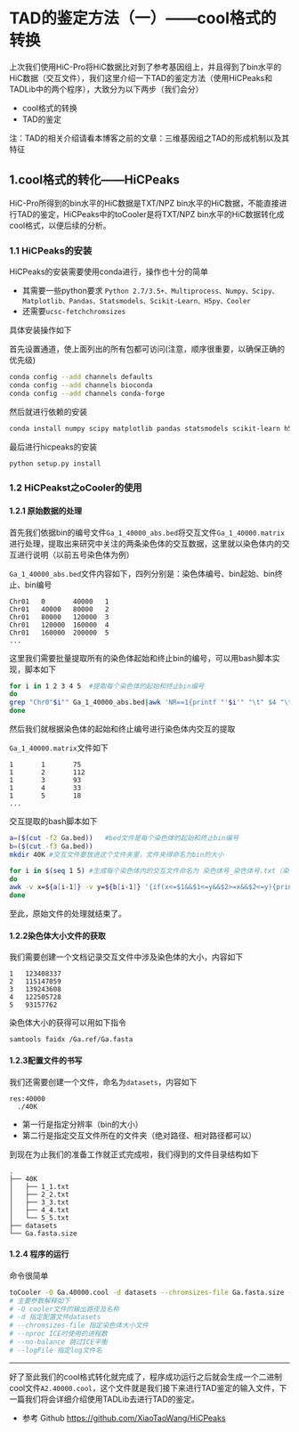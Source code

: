 # TAD的鉴定方法（一）——cool格式的转换

上次我们使用HiC-Pro将HiC数据比对到了参考基因组上，并且得到了bin水平的HiC数据（交互文件），我们这里介绍一下TAD的鉴定方法（使用HiCPeaks和TADLib中的两个程序），大致分为以下两步（我们会分）

+ cool格式的转换
+ TAD的鉴定

注：TAD的相关介绍请看本博客之前的文章：三维基因组之TAD的形成机制以及其特征

<!--more-->

## 1.cool格式的转化——HiCPeaks

HiC-Pro所得到的bin水平的HiC数据是TXT/NPZ bin水平的HiC数据，不能直接进行TAD的鉴定，HiCPeaks中的toCooler是将TXT/NPZ bin水平的HiC数据转化成cool格式，以便后续的分析。

### 1.1 HiCPeaks的安装

HiCPeaks的安装需要使用conda进行，操作也十分的简单

+ 其需要一些python要求 `Python 2.7/3.5+、Multiprocess、Numpy、Scipy、Matplotlib、Pandas、Statsmodels、Scikit-Learn、H5py、Cooler`
+ 还需要`ucsc-fetchchromsizes`

具体安装操作如下

首先设置通道，使上面列出的所有包都可访问(注意，顺序很重要，以确保正确的优先级)

```bash
conda config --add channels defaults
conda config --add channels bioconda
conda config --add channels conda-forge
```

然后就进行依赖的安装

```bash
conda install numpy scipy matplotlib pandas statsmodels scikit-learn h5py multiprocess cooler ucsc-fetchchromsizes
```

最后进行hicpeaks的安装

```bash
python setup.py install
```

### 1.2 HiCPeakst之oCooler的使用

#### 1.2.1 原始数据的处理

首先我们依据bin的编号文件`Ga_1_40000_abs.bed`将交互文件`Ga_1_40000.matrix`进行处理，提取出来研究中关注的两条染色体的交互数据，这里就以染色体内的交互进行说明（以前五号染色体为例）

`Ga_1_40000_abs.bed`文件内容如下，四列分别是：染色体编号、bin起始、bin终止、bin编号

```
Chr01   0       40000   1
Chr01   40000   80000   2
Chr01   80000   120000  3
Chr01   120000  160000  4
Chr01   160000  200000  5
...
```

这里我们需要批量提取所有的染色体起始和终止bin的编号，可以用bash脚本实现，脚本如下

```bash
for i in 1 2 3 4 5 	#提取每个染色体的起始和终止bin编号 
do 
grep "Chr0"$i"" Ga_1_40000_abs.bed|awk 'NR==1{printf "'$i'" "\t" $4 "\t"}END{print $4}'>>Ga.bed
done
```

然后我们就根据染色体的起始和终止编号进行染色体内交互的提取

`Ga_1_40000.matrix`文件如下

```
1       1       75
1       2       112
1       3       93
1       4       33
1       5       18
...
```

交互提取的bash脚本如下

```bash
a=($(cut -f2 Ga.bed))	#bed文件是每个染色体的起始和终止bin编号
b=($(cut -f3 Ga.bed))
mkdir 40K #交互文件要放进这个文件夹里，文件夹得命名为bin的大小

for i in $(seq 1 5)	#生成每个染色体内的交互文件命名为 染色体号_染色体号.txt（染色体号为自然数字1、2、3...），并且让bin编号从0开始（这个很重要）
do
awk -v x=${a[i-1]} -v y=${b[i-1]} '{if(x<=$1&&$1<=y&&$2>=x&&$2<=y){print $0}}' Ga_1_40000.matrix |awk -v x=${a[i-1]} '{print $1-x "\t" $2-x "\t" $3}'  >./40K/"$i"_"$i".txt
done
```

至此，原始文件的处理就结束了。

#### 1.2.2染色体大小文件的获取

我们需要创建一个文档记录交互文件中涉及染色体的大小，内容如下

```
1	123408337
2	115147059
3	139243608
4	122505728
5	93157762
```

染色体大小的获得可以用如下指令

```
samtools faidx /Ga.ref/Ga.fasta 
```

#### 1.2.3配置文件的书写

我们还需要创建一个文件，命名为`datasets`，内容如下

```
res:40000
  ./40K
```

+ 第一行是指定分辨率（bin的大小）
+ 第二行是指定交互文件所在的文件夹（绝对路径、相对路径都可以）

到现在为止我们的准备工作就正式完成啦，我们得到的文件目录结构如下

```
.
├── 40K
│   ├── 1_1.txt
│   ├── 2_2.txt
│   ├── 3_3.txt
│   ├── 4_4.txt
│   └── 5_5.txt
├── datasets
└── Ga.fasta.size
```

#### 1.2.4 程序的运行

命令很简单

```bash
toCooler -O Ga.40000.cool -d datasets --chromsizes-file Ga.fasta.size --nproc 1
# 主要参数解释如下
# -O cooler文件的输出路径及名称
# -d 指定配置文件datasets
# --chromsizes-file 指定染色体大小文件
# --nproc ICE时使用的进程数
# --no-balance 跳过ICE平衡
# --logFile 指定log文件名
```

------

好了至此我们的cool格式转化就完成了，程序成功运行之后就会生成一个二进制cool文件`A2.40000.cool`，这个文件就是我们接下来进行TAD鉴定的输入文件，下一篇我们将会详细介绍使用TADLib去进行TAD的鉴定。

+ 参考 Github https://github.com/XiaoTaoWang/HiCPeaks